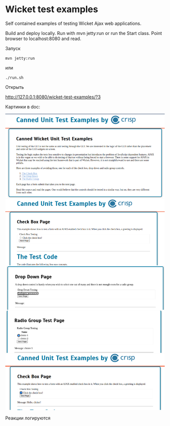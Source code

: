 Wicket test examples
=====

Self contained examples of testing Wicket Ajax web applications.

Build and deploy locally. Run with mvn jetty:run or run the Start class. Point browser to localhost:8080 and read.

Запуск

````shell
mvn jetty:run
````

или

````shell
./run.sh
````

Открыть

http://127.0.0.1:8080/wicket-test-examples/?3

Картинки в doc:

![main_page.png](doc/main_page.png)
![check_box_page](doc/check_box_page.png)
![drop_down.png](doc/drop_down.png)
![radio_group.png](doc/radio_group.png)
![wicket_checkbox_page.png](doc/wicket_checkbox_page.png)

Реакции логируются

